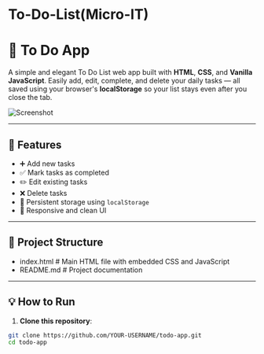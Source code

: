 # To-Do-List(Micro-IT)
# 📝 To Do App

A simple and elegant To Do List web app built with **HTML**, **CSS**, and **Vanilla JavaScript**. Easily add, edit, complete, and delete your daily tasks — all saved using your browser's **localStorage** so your list stays even after you close the tab.

![Screenshot](screenshot.png)

---

## 🚀 Features

- ➕ Add new tasks
- ✅ Mark tasks as completed
- ✏️ Edit existing tasks
- ❌ Delete tasks
- 💾 Persistent storage using `localStorage`
- 🎨 Responsive and clean UI

---

## 📁 Project Structure
- index.html # Main HTML file with embedded CSS and JavaScript
- README.md # Project documentation

---

## 💡 How to Run

1. **Clone this repository**:

```bash
git clone https://github.com/YOUR-USERNAME/todo-app.git
cd todo-app

